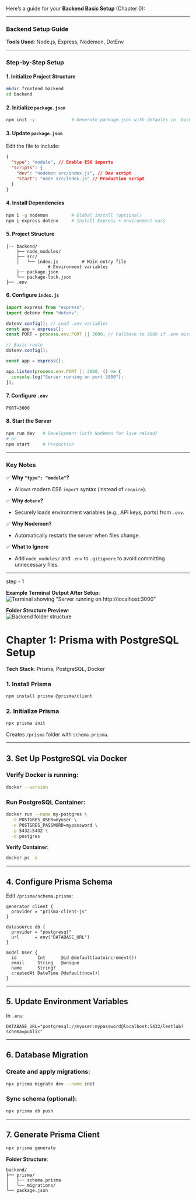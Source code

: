 Here’s a guide for your **Backend Basic Setup** (Chapter 0):

---

### **Backend Setup Guide**

**Tools Used**: Node.js, Express, Nodemon, DotEnv

---

### **Step-by-Step Setup**

#### **1. Initialize Project Structure**

```bash
mkdir frontend backend
cd backend
```

#### **2. Initialize `package.json`**

```bash
npm init -y              # Generate package.json with defaults in  backend
```

#### **3. Update `package.json`**

Edit the file to include:

```json
{
  "type": "module", // Enable ES6 imports
  "scripts": {
    "dev": "nodemon src/index.js", // Dev script
    "start": "node src/index.js" // Production script
  }
}
```

#### **4. Install Dependencies**

```bash
npm i -g nodemon         # Global install (optional)
npm i express dotenv     # Install Express + environment vars
```

#### **5. Project Structure**

```
|-- backend/
    ├── node_modules/
    ├── src/
    │   └── index.js         # Main entry file
                # Environment variables
    ├── package.json
    └── package-lock.json
├── .env
```

#### **6. Configure `index.js`**

```javascript
import express from "express";
import dotenv from "dotenv";

dotenv.config(); // Load .env variables
const app = express();
const PORT = process.env.PORT || 3000; // Fallback to 3000 if .env missing

// Basic route
dotenv.config();

const app = express();

app.listen(process.env.PORT || 3000, () => {
  console.log("Server running on port 3000");
});
```

#### **7. Configure `.env`**

```env
PORT=3000
```

#### **8. Start the Server**

```bash
npm run dev   # Development (with Nodemon for live reload)
# or
npm start     # Production
```

---

### **Key Notes**

✅ **Why `"type": "module"`?**

- Allows modern ES6 `import` syntax (instead of `require`).

✅ **Why `dotenv`?**

- Securely loads environment variables (e.g., API keys, ports) from `.env`.

✅ **Why Nodemon?**

- Automatically restarts the server when files change.

✅ **What to Ignore**

- Add `node_modules/` and `.env` to `.gitignore` to avoid committing unnecessary files.

---
step - 1

**Example Terminal Output After Setup**:  
![Terminal showing "Server running on http://localhost:3000"](https://via.placeholder.com/400x100?text=Server+running+on+http://localhost:3000)

**Folder Structure Preview**:  
![Backend folder structure](https://via.placeholder.com/200x200?text=backend/%0A%7C--+src/%0A%7C----+index.js%0A%7C--+.env%0A%7C--+package.json)


# Chapter 1: Prisma with PostgreSQL Setup  
**Tech Stack**: Prisma, PostgreSQL, Docker  

### **1. Install Prisma**  
```bash
npm install prisma @prisma/client
```

### **2. Initialize Prisma**  
```bash
npx prisma init
```
Creates `/prisma` folder with `schema.prisma`.

---

## **3. Set Up PostgreSQL via Docker**  
### Verify Docker is running:  
```bash
docker --version
```

### Run PostgreSQL Container:  
```bash
docker run --name my-postgres \
  -e POSTGRES_USER=myuser \
  -e POSTGRES_PASSWORD=mypassword \
  -p 5432:5432 \
  -d postgres
```

**Verify Container**:  
```bash
docker ps -a
```

---

## **4. Configure Prisma Schema**  
Edit `/prisma/schema.prisma`:  
```prisma
generator client {
  provider = "prisma-client-js"
}

datasource db {
  provider = "postgresql"
  url      = env("DATABASE_URL")
}

model User {
  id        Int      @id @default(autoincrement())
  email     String   @unique
  name      String?
  createdAt DateTime @default(now())
}
```

---

## **5. Update Environment Variables**  
In `.env`:  
```env
DATABASE_URL="postgresql://myuser:mypassword@localhost:5432/leetlab?schema=public"
```

---


## **6. Database Migration**  
### Create and apply migrations:  
```bash
npx prisma migrate dev --name init
```

### Sync schema (optional):  
```bash
npx prisma db push
```

---

## **7. Generate Prisma Client**  
```bash
npx prisma generate
```



**Folder Structure**:  
```
backend/
├── prisma/
│   ├── schema.prisma
│   └── migrations/
└── package.json
```